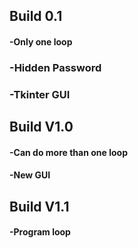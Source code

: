 ## Build 0.1
#### -Only one loop
### -Hidden Password
### -Tkinter GUI

## Build V1.0
#### -Can do more than one loop
#### -New GUI

## Build V1.1
#### -Program loop
